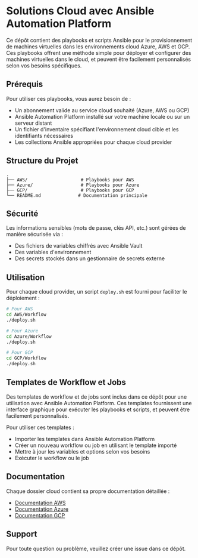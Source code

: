 # Solutions Cloud avec Ansible Automation Platform

Ce dépôt contient des playbooks et scripts Ansible pour le provisionnement de machines virtuelles dans les environnements cloud Azure, AWS et GCP. Ces playbooks offrent une méthode simple pour déployer et configurer des machines virtuelles dans le cloud, et peuvent être facilement personnalisés selon vos besoins spécifiques.

## Prérequis
Pour utiliser ces playbooks, vous aurez besoin de :

* Un abonnement valide au service cloud souhaité (Azure, AWS ou GCP)
* Ansible Automation Platform installé sur votre machine locale ou sur un serveur distant
* Un fichier d'inventaire spécifiant l'environnement cloud cible et les identifiants nécessaires
* Les collections Ansible appropriées pour chaque cloud provider

## Structure du Projet

```
.
├── AWS/                    # Playbooks pour AWS
├── Azure/                  # Playbooks pour Azure
├── GCP/                    # Playbooks pour GCP
└── README.md              # Documentation principale
```

## Sécurité

Les informations sensibles (mots de passe, clés API, etc.) sont gérées de manière sécurisée via :
- Des fichiers de variables chiffrés avec Ansible Vault
- Des variables d'environnement
- Des secrets stockés dans un gestionnaire de secrets externe

## Utilisation

Pour chaque cloud provider, un script `deploy.sh` est fourni pour faciliter le déploiement :

```bash
# Pour AWS
cd AWS/Workflow
./deploy.sh

# Pour Azure
cd Azure/Workflow
./deploy.sh

# Pour GCP
cd GCP/Workflow
./deploy.sh
```

## Templates de Workflow et Jobs

Des templates de workflow et de jobs sont inclus dans ce dépôt pour une utilisation avec Ansible Automation Platform. Ces templates fournissent une interface graphique pour exécuter les playbooks et scripts, et peuvent être facilement personnalisés.

Pour utiliser ces templates :
* Importer les templates dans Ansible Automation Platform
* Créer un nouveau workflow ou job en utilisant le template importé
* Mettre à jour les variables et options selon vos besoins
* Exécuter le workflow ou le job

## Documentation

Chaque dossier cloud contient sa propre documentation détaillée :
- [Documentation AWS](AWS/README.md)
- [Documentation Azure](Azure/README.md)
- [Documentation GCP](GCP/README.md)

## Support

Pour toute question ou problème, veuillez créer une issue dans ce dépôt.

